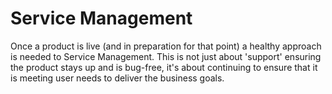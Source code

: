 # Service Management

Once a product is live \(and in preparation for that point\) a healthy approach is needed to Service Management. This is not just about 'support' ensuring the product stays up and is bug-free, it's about continuing to ensure that it is meeting user needs to deliver the business goals.

